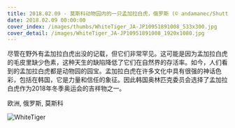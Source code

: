 ```yaml
---
title: 2018.02.09 - 莫斯科动物园内的一只孟加拉白虎，俄罗斯 (© andamanec/Shutterstock)
date: 2018.02.09 00:00:00
cover_index: /images/thumbs/WhiteTiger_JA-JP10951891008_533x300.jpg
cover_detail: /images/WhiteTiger_JA-JP10951891008_1920x1080.jpg
---
```


尽管在野外有孟加拉白虎出没的记载，但它们非常罕见。这可能是因为孟加拉白虎的毛皮里缺少色素，这种天生的缺陷降低了它们在自然界的存活率。如今，人们看到的孟加拉白虎都是动物园的园宝。孟加拉白虎在许多文化中具有很强的神话色彩，包括在韩国，它是力量和信任的象征。因此韩国奥林匹克委员会选择了孟加拉白虎作为2018年冬季奥运会的吉祥物之一。

欧洲, 俄罗斯, 莫斯科

![WhiteTiger](/images/WhiteTiger_JA-JP10951891008_1920x1080.jpg)
